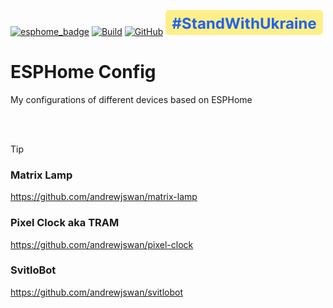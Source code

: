 [![esphome_badge](https://img.shields.io/badge/ESPHome-Config-blue.svg)](https://esphome.io/)
[![Build](https://github.com/andrewjswan/esphome-config/actions/workflows/build.yaml/badge.svg)](https://github.com/andrewjswan/esphome-config/actions/workflows/build.yaml)
[![GitHub](https://img.shields.io/github/license/andrewjswan/esphome-config?color=blue)](https://github.com/andrewjswan/esphome-config/blob/master/LICENSE)
[![StandWithUkraine](https://raw.githubusercontent.com/vshymanskyy/StandWithUkraine/main/badges/StandWithUkraine.svg)](https://github.com/vshymanskyy/StandWithUkraine/blob/main/docs/README.md)

# ESPHome Config
My configurations of different devices based on ESPHome

<br /><br />

> [!TIP]
> ### Matrix Lamp
> https://github.com/andrewjswan/matrix-lamp
> ### Pixel Clock aka TRAM
> https://github.com/andrewjswan/pixel-clock
> ### SvitloBot
> https://github.com/andrewjswan/svitlobot
